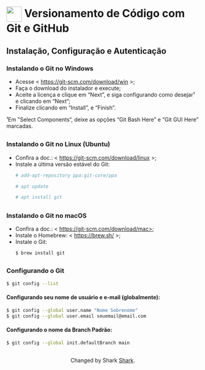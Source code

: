 <h1>
    <a href="https://www.dio.me/">
     <img align="center" width="40px" src="https://hermes.digitalinnovation.one/assets/diome/logo-minimized.png"></a>
    <span> Versionamento de Código com Git e GitHub</span>
</h1>

## Instalação, Configuração e Autenticação	

### Instalando o Git no Windows
- Acesse < https://git-scm.com/download/win >;
- Faça o download do instalador e execute;
- Aceite a licença e clique em “Next”, e siga configurando como desejar¹ e clicando em “Next”;
- Finalize clicando em “Install”, e “Finish”.

¹Em "Select Components“, deixe as opções “Git Bash Here” e “Git GUI Here” marcadas.

##

### Instalando o Git no Linux (Ubuntu)
- Confira a doc.: < https://git-scm.com/download/linux >;
- Instale a última versão estável do Git:
    ```bash
    # add-apt-repository ppa:git-core/ppa
    ```
    ```bash
    # apt update
    ```
    ```bash
    # apt install git
    ```
##

### Instalando o Git no macOS
- Confira a doc.: < https://git-scm.com/download/mac>;
- Instale o Homebrew: < https://brew.sh/ >;
- Instale o Git:
    ```
    $ brew install git
    ```
##

### Configurando o Git
```bash
$ git config --list
```

#### Configurando seu nome de usuário e e-mail (globalmente):
```bash
$ git config --global user.name "Nome Sobrenome"
$ git config --global user.email seuemail@email.com
```
#### Configurando o nome da Branch Padrão:
```bash
$ git config --global init.defaultBranch main
```

##
<div align="center">Changed by Shark <a href="https://github.com/heber-dev">Shark</a>.</div>
